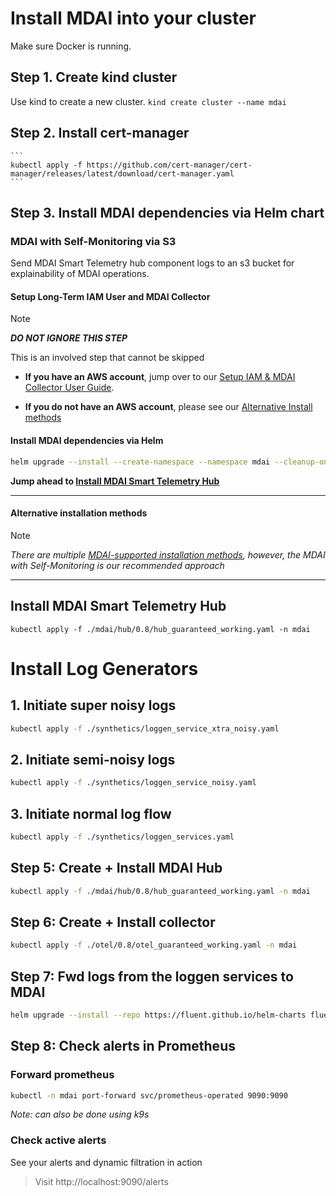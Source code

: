 # Install MDAI into your cluster

Make sure Docker is running.

## Step 1. Create kind cluster

 Use kind to create a new cluster.
    ```
    kind create cluster --name mdai
    ```

## Step 2. Install cert-manager

    ```
    kubectl apply -f https://github.com/cert-manager/cert-manager/releases/latest/download/cert-manager.yaml
    ```

## Step 3. Install MDAI dependencies via Helm chart

### MDAI with Self-Monitoring via S3

Send MDAI Smart Telemetry hub component logs to an s3 bucket for explainability of MDAI operations.

#### Setup Long-Term IAM User and MDAI Collector

>[!NOTE]
>
>***DO NOT IGNORE THIS STEP***
>
>This is an involved step that cannot be skipped
>
>* **If you have an AWS account**, jump over to our [Setup IAM & MDAI Collector User Guide](./aws/setup_iam_longterm_user_s3.md).
>
>* **If you do not have an AWS account**, please see our [Alternative Install methods](./installMethods.md)


#### Install MDAI dependencies via Helm

```sh
helm upgrade --install --create-namespace --namespace mdai --cleanup-on-fail --wait-for-jobs mdai mdai/mdai-hub --version v0.8.0-dev
```

**Jump ahead to [Install MDAI Smart Telemetry Hub](#install-mdai-smart-telemetry-hub)**

---

#### Alternative installation methods

>[!Note]
>
>*There are multiple [MDAI-supported installation methods](./installMethods.md), however, the MDAI with Self-Monitoring is our recommended approach*

---

## Install MDAI Smart Telemetry Hub

```
kubectl apply -f ./mdai/hub/0.8/hub_guaranteed_working.yaml -n mdai
```

# Install Log Generators

## 1. Initiate super noisy logs
```sh
kubectl apply -f ./synthetics/loggen_service_xtra_noisy.yaml
```

## 2. Initiate semi-noisy logs
```sh
kubectl apply -f ./synthetics/loggen_service_noisy.yaml
```

## 3. Initiate normal log flow
```sh
kubectl apply -f ./synthetics/loggen_services.yaml
```



## Step 5: Create + Install MDAI Hub

```sh
kubectl apply -f ./mdai/hub/0.8/hub_guaranteed_working.yaml -n mdai
```

## Step 6: Create + Install collector

```sh
kubectl apply -f ./otel/0.8/otel_guaranteed_working.yaml -n mdai
```

## Step 7: Fwd logs from the loggen services to MDAI
```sh
helm upgrade --install --repo https://fluent.github.io/helm-charts fluent fluentd -f ./synthetics/loggen_fluent_config.yaml
```

## Step 8: Check alerts in Prometheus

### Forward prometheus

```sh
kubectl -n mdai port-forward svc/prometheus-operated 9090:9090
```
*Note: can also be done using k9s*


### Check active alerts

See your alerts and dynamic filtration in action

> Visit http://localhost:9090/alerts
